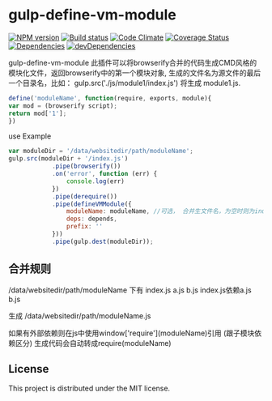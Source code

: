 # gulp-define-vm-module

[![NPM version][npm-image]][npm-url] [![Build status][travis-image]][travis-url] [![Code Climate][codeclimate-image]][codeclimate-url] [![Coverage Status][coverage-image]][coverage-url] [![Dependencies][david-image]][david-url] [![devDependencies][david-dev-image]][david-dev-url]

gulp-define-vm-module 此插件可以将browserify合并的代码生成CMD风格的模块化文件，返回browserify中的第一个模块对象, 生成的文件名为源文件的最后一个目录名，比如： gulp.src('./js/module1/index.js') 将生成 module1.js.

```javascript
define('moduleName', function(require, exports, module){
var mod = (browserify script);
return mod['1'];
})
```
use Example
```javascript
var moduleDir = '/data/websitedir/path/moduleName';
gulp.src(moduleDir + '/index.js')
            .pipe(browserify())
            .on('error', function (err) {
                console.log(err)
            })
            .pipe(derequire())
            .pipe(defineVMModule({
                moduleName: moduleName, //可选， 合并生文件名，为空时则为index.js的目录名
                deps: depends,
                prefix: ''
            }))
            .pipe(gulp.dest(moduleDir));
```
## 合并规则
/data/websitedir/path/moduleName 下有 index.js a.js b.js
index.js依赖a.js b.js

生成
/data/websitedir/path/moduleName.js

如果有外部依赖则在js中使用window\['require'\](moduleName)引用 (跟子模块依赖区分)
生成代码会自动转成require(moduleName)


## License

This project is distributed under the MIT license.


[travis-url]: http://travis-ci.org/wbyoung/gulp-define-vm-module
[travis-image]: https://secure.travis-ci.org/wbyoung/gulp-define-vm-module.png?branch=master
[npm-url]: https://npmjs.org/package/gulp-define-vm-module
[npm-image]: https://badge.fury.io/js/gulp-define-vm-module.png
[codeclimate-image]: https://codeclimate.com/github/wbyoung/gulp-define-vm-module.png
[codeclimate-url]: https://codeclimate.com/github/wbyoung/gulp-define-vm-module
[coverage-image]: https://coveralls.io/repos/wbyoung/gulp-define-vm-module/badge.png
[coverage-url]: https://coveralls.io/r/wbyoung/gulp-define-vm-module
[david-image]: https://david-dm.org/wbyoung/gulp-define-vm-module.png?theme=shields.io
[david-url]: https://david-dm.org/wbyoung/gulp-define-vm-module
[david-dev-image]: https://david-dm.org/wbyoung/gulp-define-vm-module/dev-status.png?theme=shields.io
[david-dev-url]: https://david-dm.org/wbyoung/gulp-define-vm-module#info=devDependencies

[gulp-define-vm-module]: https://github.com/wbyoung/gulp-define-vm-module
[gulp-handlebars]: https://github.com/lazd/gulp-handlebars
[gulp-ember-emblem]: https://github.com/wbyoung/gulp-ember-emblem
[lodash.template]: http://lodash.com/docs#template
